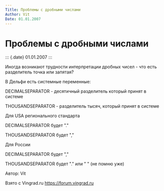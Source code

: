 ```yaml
---
Title: Проблемы с дробными числами
Author: Vit
Date: 01.01.2007
---
```



Проблемы с дробными числами
===========================

::: {.date}
01.01.2007
:::

Иногда возникают трудности интерпретации дробных чисел - что есть
разделитель точка или запятая?

В Дельфи есть системные переменные:

DECIMALSEPARATOR - десятичный разделитель который принят в системе

THOUSANDSEPARATOR - разделитель тысяч, который принят в системе

Для USA регионального стандарта

DECIMALSEPARATOR будет "."

THOUSANDSEPARATOR будет ","

Для России

DECIMALSEPARATOR будет ","

THOUSANDSEPARATOR будет "." или " " (не помню уже)

Автор: Vit

Взято с Vingrad.ru <https://forum.vingrad.ru>
